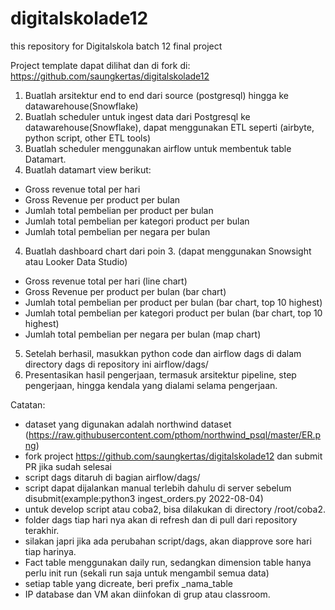 # digitalskolade12
this repository for Digitalskola batch 12 final project

Project template dapat dilihat dan di fork di:
https://github.com/saungkertas/digitalskolade12

1. Buatlah arsitektur end to end dari source (postgresql) hingga ke datawarehouse(Snowflake)
2. Buatlah scheduler untuk ingest data dari Postgresql ke datawarehouse(Snowflake), dapat menggunakan ETL seperti (airbyte, python script, other ETL tools)
3. Buatlah scheduler menggunakan airflow untuk membentuk table Datamart.
4. Buatlah datamart view berikut:
 - Gross revenue total per hari
 - Gross Revenue per product per bulan
 - Jumlah total pembelian per product per bulan
 - Jumlah total pembelian per kategori product per bulan
 - Jumlah total pembelian per negara per bulan
4. Buatlah dashboard chart dari poin 3. (dapat menggunakan Snowsight atau Looker Data Studio)
 - Gross revenue total per hari (line chart)
 - Gross Revenue per product per bulan (bar chart)
 - Jumlah total pembelian per product per bulan (bar chart, top 10 highest)
 - Jumlah total pembelian per kategori product per bulan (bar chart, top 10 highest)
 - Jumlah total pembelian per negara per bulan (map chart)
5. Setelah berhasil, masukkan python code dan airflow dags di dalam directory dags di repository ini airflow/dags/
6. Presentasikan hasil pengerjaan, termasuk arsitektur pipeline, step pengerjaan, hingga kendala yang dialami selama pengerjaan. 

Catatan:
- dataset yang digunakan adalah northwind dataset (https://raw.githubusercontent.com/pthom/northwind_psql/master/ER.png)
- fork project https://github.com/saungkertas/digitalskolade12 dan submit PR jika sudah selesai
- script dags ditaruh di bagian airflow/dags/
- script dapat dijalankan manual terlebih dahulu di server sebelum disubmit(example:python3 ingest_orders.py 2022-08-04)
- untuk develop script atau coba2, bisa dilakukan di directory /root/coba2.
- folder dags tiap hari nya akan di refresh dan di pull dari repository terakhir.
- silakan japri jika ada perubahan script/dags, akan diapprove sore hari tiap harinya.
- Fact table menggunakan daily run, sedangkan dimension table hanya perlu init run (sekali run saja untuk mengambil semua data)
- setiap table yang dicreate, beri prefix <nama>_nama_table
- IP database dan VM akan diinfokan di grup atau classroom.

